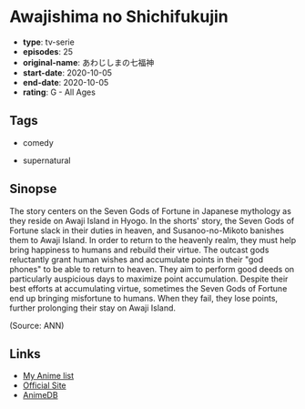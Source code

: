 # Awajishima no Shichifukujin

-   **type**: tv-serie
-   **episodes**: 25
-   **original-name**: あわじしまの七福神
-   **start-date**: 2020-10-05
-   **end-date**: 2020-10-05
-   **rating**: G - All Ages

## Tags

-   comedy

-   supernatural

## Sinopse

The story centers on the Seven Gods of Fortune in Japanese mythology as they reside on Awaji Island in Hyogo. In the shorts' story, the Seven Gods of Fortune slack in their duties in heaven, and Susanoo-no-Mikoto banishes them to Awaji Island. In order to return to the heavenly realm, they must help bring happiness to humans and rebuild their virtue. The outcast gods reluctantly grant human wishes and accumulate points in their "god phones" to be able to return to heaven. They aim to perform good deeds on particularly auspicious days to maximize point accumulation. Despite their best efforts at accumulating virtue, sometimes the Seven Gods of Fortune end up bringing misfortune to humans. When they fail, they lose points, further prolonging their stay on Awaji Island.

(Source: ANN)

## Links

-   [My Anime list](https://myanimelist.net/anime/42998/Awajishima_no_Shichifukujin)
-   [Official Site](https://www.tv-tokyo.co.jp/anime/kinder/intro/sakuhin24/)
-   [AnimeDB](http://anidb.info/perl-bin/animedb.pl?show=anime&aid=15754)
